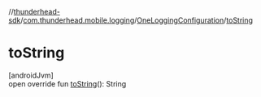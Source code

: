 //[thunderhead-sdk](../../../index.md)/[com.thunderhead.mobile.logging](../index.md)/[OneLoggingConfiguration](index.md)/[toString](to-string.md)

# toString

[androidJvm]\
open override fun [toString](to-string.md)(): String
